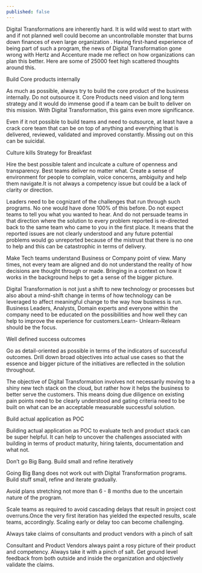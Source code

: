 ```yaml
---
published: false
---
```

Digital Transformations are inherently hard. It is wild wild west to start with and if not planned well could become an uncontrollable monster that burns down finances of even large organization . Having first-hand experience of being part of such a program, the news of  Digital Transformation gone wrong with Hertz and Accenture made me reflect on how organizations can plan this better. Here are some of 25000 feet high scattered thoughts around this.

Build Core products internally

As much as possible, always try to build the core product of the business internally. Do not outsource it. Core Products need vision and long term strategy and it would do immense good if a team can be built to deliver on this mission. With Digital Transformation, this gains even more significance.  

Even if it not possible to build teams and need to outsource, at least have a crack core team that can be on top of anything and everything that is delivered, reviewed, validated and improved constantly. Missing out on this can be suicidal.

Culture kills Strategy for Breakfast

Hire the best possible talent and inculcate a culture of openness and transparency. Best teams deliver no matter what. Create a sense of environment for people to complain, voice concerns, ambiguity and help them navigate.It is not always a competency issue but could be a lack of clarity or direction.

Leaders need to be cognizant of the challenges that run through such programs. No one would have done 100% of this before. Do not expect teams to tell you what you wanted to hear. And do not persuade teams in that direction where the solution to every problem reported is re-directed back to the same team who came to you in the first place. It means that the reported issues are not clearly understood and any future potential problems would go unreported because of the mistrust that there is no one to help and this can be catastrophic in terms of delivery.

Make Tech teams understand Business or Company point of view. Many times, not every team are aligned and do not understand the reality of how decisions are thought through or made. Bringing in a context on how it works in the background helps to get a sense of the bigger picture.

Digital Transformation is not just a shift to new technology or processes but also about a mind-shift change in terms of how technology can be leveraged to affect meaningful change to the way how business is run. Business Leaders, Analysts, Domain experts and everyone within the company need to be educated on the possibilities and how well they can help to improve the experience for customers.Learn- Unlearn-Relearn should be the focus.


Well defined success outcomes

Go as detail-oriented as possible in terms of the indicators of successful outcomes. Drill down broad objectives into actual use cases so that the essence and bigger picture of the initiatives are reflected in the solution throughout.

The objective of Digital Transformation involves not necessarily moving to a shiny new tech stack on the cloud, but rather how it helps the business to better serve the customers. This means doing due diligence on existing pain points need to be clearly understood and gating criteria need to be built on what can be an acceptable measurable successful solution.


Build actual application as POC

Building actual application as POC to evaluate tech and product stack can be super helpful. It can help to uncover the challenges associated with building in terms of product maturity, hiring talents, documentation and what not.

Don’t go Big Bang. Build small and refine iteratively

Going Big Bang does not work out with Digital Transformation programs. Build stuff small, refine and iterate gradually.

Avoid plans stretching not more than  6 - 8  months due to the uncertain nature of the program.

Scale teams as required to avoid cascading delays that result in project cost overruns.Once the very first iteration has yielded the expected results, scale teams, accordingly. Scaling early or delay too can become challenging.

Always take claims of consultants and product vendors with a pinch of salt

Consultant and Product Vendors always paint a rosy picture of their product and competency. Always take it with a pinch of salt. Get ground level feedback from both outside and inside the organization and objectively validate the claims.